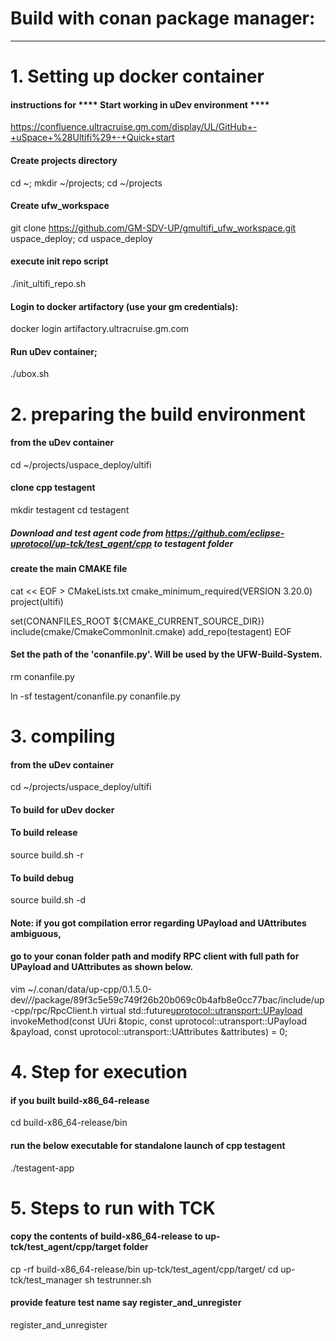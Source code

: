 # Build with conan package manager:
-----------------------------------
# 1. Setting up docker container 
#### instructions for **** Start working in uDev environment ****
https://confluence.ultracruise.gm.com/display/UL/GitHub+-+uSpace+%28Ultifi%29+-+Quick+start

#### Create projects directory
cd ~; mkdir ~/projects; cd ~/projects
#### Create ufw_workspace
git clone https://github.com/GM-SDV-UP/gmultifi_ufw_workspace.git uspace_deploy; cd uspace_deploy
#### execute init repo script
./init_ultifi_repo.sh
#### Login to docker artifactory (use your gm credentials):
docker login artifactory.ultracruise.gm.com
#### Run uDev container;
./ubox.sh

# 2. preparing the build environment
#### from the uDev container
cd ~/projects/uspace_deploy/ultifi
#### clone cpp testagent
mkdir testagent 
cd testagent
##### Download and test agent code from https://github.com/eclipse-uprotocol/up-tck/test_agent/cpp to testagent folder

#### create the main CMAKE file
cat << EOF > CMakeLists.txt
cmake_minimum_required(VERSION 3.20.0)
project(ultifi)
 
set(CONANFILES_ROOT \${CMAKE_CURRENT_SOURCE_DIR})
include(cmake/CmakeCommonInit.cmake)
add_repo(testagent)
EOF
 
#### Set the path of the 'conanfile.py'. Will be used by the UFW-Build-System.
rm conanfile.py

ln -sf testagent/conanfile.py conanfile.py

# 3. compiling 
#### from the uDev container
cd ~/projects/uspace_deploy/ultifi
#### To build for uDev docker
#### To build release 
source build.sh -r 
#### To build debug 
source build.sh -d
#### Note: if you got compilation error regarding UPayload and UAttributes ambiguous, 
####       go to your conan folder path and modify RPC client with full path for UPayload and UAttributes as shown below.
vim ~/.conan/data/up-cpp/0.1.5.0-dev/_/_/package/89f3c5e59c749f26b20b069c0b4afb8e0cc77bac/include/up-cpp/rpc/RpcClient.h
virtual std::future<uprotocol::utransport::UPayload> invokeMethod(const UUri &topic,
                                                   const uprotocol::utransport::UPayload &payload,
                                                   const uprotocol::utransport::UAttributes &attributes) = 0;
# 4. Step for execution 
#### if you built build-x86_64-release
cd build-x86_64-release/bin

#### run the below executable for standalone launch of cpp testagent
./testagent-app

# 5. Steps to run with TCK
#### copy the contents of build-x86_64-release to up-tck/test_agent/cpp/target folder
cp -rf build-x86_64-release/bin up-tck/test_agent/cpp/target/
cd up-tck/test_manager
sh testrunner.sh
####  provide feature test name say register_and_unregister
register_and_unregister

